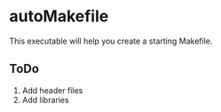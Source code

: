 # autoMakefile

This executable will help you create a starting Makefile.

## ToDo
1. Add header files
2. Add libraries